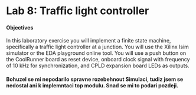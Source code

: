 # Lab 8: Traffic light controller

#### Objectives

In this laboratory exercise you will implement a finite state machine, specifically a traffic light controller at a junction. You will use the Xilinx Isim simulator or the EDA playground online tool. You will use a push button on the CoolRunner board as reset device, onboard clock signal with frequency of 10&nbsp;kHz for synchronization, and CPLD expansion board LEDs as outputs.
#### Bohuzel se mi nepodarilo spravne rozebehnout Simulaci, tudiz jsem se nedostal ani k implemntaci top modulu. Snad se mi to podari pozdeji.
